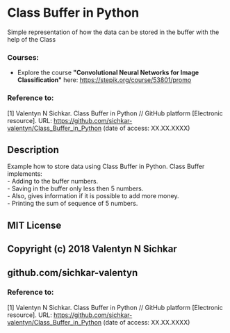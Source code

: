 # Class Buffer in Python
Simple representation of how the data can be stored in the buffer with the help of the Class

### Courses:
* Explore the course **"Convolutional Neural Networks for Image Classification"** here: https://stepik.org/course/53801/promo

### Reference to:
[1] Valentyn N Sichkar. Class Buffer in Python // GitHub platform [Electronic resource]. URL: https://github.com/sichkar-valentyn/Class_Buffer_in_Python (date of access: XX.XX.XXXX)

## Description
Example how to store data using Class Buffer in Python. Class Buffer implements:
<br/> - Adding to the buffer numbers.
<br/> - Saving in the buffer only less then 5 numbers.
<br/> - Also, gives information if it is possible to add more money.
<br/> - Printing the sum of sequence of 5 numbers.

## MIT License
## Copyright (c) 2018 Valentyn N Sichkar
## github.com/sichkar-valentyn
### Reference to:
[1] Valentyn N Sichkar. Class Buffer in Python // GitHub platform [Electronic resource]. URL: https://github.com/sichkar-valentyn/Class_Buffer_in_Python (date of access: XX.XX.XXXX)
